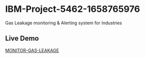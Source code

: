 # IBM-Project-5462-1658765976
Gas Leakage monitoring &amp; Alerting system for Industries

## Live Demo

[MONITOR-GAS-LEAKAGE](https://monitor-gas-leakage/web.app)